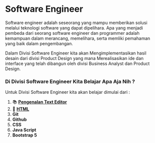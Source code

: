 # Software Engineer

Software engineer adalah seseorang yang mampu memberikan solusi melalui teknologi software yang dapat dipelihara. Apa yang menjadi pembeda dari seorang software engineer dan programmer adalah kemampuan dalam merancang, memelihara, serta memliki pemahaman yang baik dalam pengembangan.

Dalam Divisi Software Engineer kita akan Mengimplementasikan hasil desain dari divisi Product Design yang mana Merealisasikan ide dan interface yang telah dibangun oleh divisi Business Analyst dan Product Design.

### Di Divisi Software Engineer Kita Belajar Apa Aja Nih ?
Untuk Divisi Software Engineer kita akan belajar dimulai dari :

1. :books: [**Pengenalan Text Editor**](text-editor/pengenalan-text-editor.md)
2. :orange_book: [**HTML**](text-editor/pengenalan-html.md)
3. **Git**
4. **Github**
5. **CSS**
6. **Java Script**
6. **Bootstrap 5**




